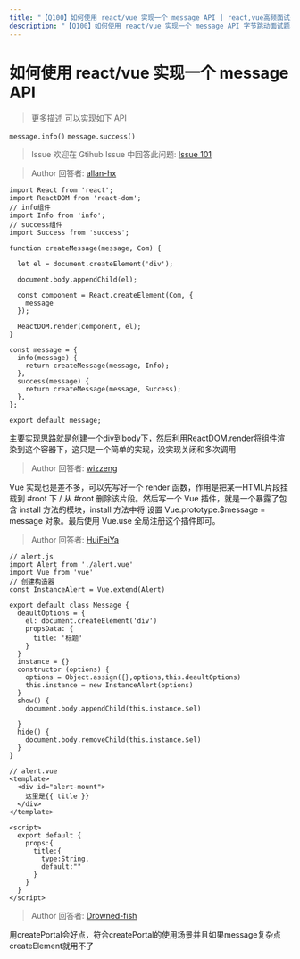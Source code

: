 ```yaml
---
title: "【Q100】如何使用 react/vue 实现一个 message API | react,vue高频面试题"
description: "【Q100】如何使用 react/vue 实现一个 message API 字节跳动面试题、阿里腾讯面试题、美团小米面试题。"
---
```


# 如何使用 react/vue 实现一个 message API

> 更多描述
> 可以实现如下 API

`message.info()`
`message.success()`

> Issue
> 欢迎在 Gtihub Issue 中回答此问题: [Issue 101](https://github.com/shfshanyue/Daily-Question/issues/101)

> Author
> 回答者: [allan-hx](https://github.com/allan-hx)

```
import React from 'react';
import ReactDOM from 'react-dom';
// info组件
import Info from 'info';
// success组件
import Success from 'success';

function createMessage(message, Com) {

  let el = document.createElement('div');

  document.body.appendChild(el);

  const component = React.createElement(Com, {
    message
  });

  ReactDOM.render(component, el);
}

const message = {
  info(message) {
    return createMessage(message, Info);
  },
  success(message) {
    return createMessage(message, Success);
  },
};

export default message;
```

主要实现思路就是创建一个div到body下，然后利用ReactDOM.render将组件渲染到这个容器下，这只是一个简单的实现，没实现关闭和多次调用

> Author
> 回答者: [wizzeng](https://github.com/wizzeng)

Vue 实现也是差不多，可以先写好一个 render 函数，作用是把某一HTML片段挂载到 #root 下 / 从 #root 删除该片段。然后写一个 Vue 插件，就是一个暴露了包含 install 方法的模块，install 方法中将 设置 Vue.prototype.$message = message 对象。最后使用 Vue.use 全局注册这个插件即可。

> Author
> 回答者: [HuiFeiYa](https://github.com/HuiFeiYa)

```
// alert.js
import Alert from './alert.vue'
import Vue from 'vue'
// 创建构造器
const InstanceAlert = Vue.extend(Alert)

export default class Message {
  deaultOptions = {
    el: document.createElement('div')
    propsData: {
      title: '标题'
    }
  }
  instance = {}
  constructor (options) {
    options = Object.assign({},options,this.deaultOptions)
    this.instance = new InstanceAlert(options)
  }
  show() {
    document.body.appendChild(this.instance.$el)

  }
  hide() {
    document.body.removeChild(this.instance.$el)
  }
}
```

```
// alert.vue
<template>
  <div id="alert-mount">
    这里是{{ title }}
  </div>
</template>

<script>
  export default {
    props:{
      title:{
        type:String,
        default:""
      }
    }
  }
</script>
```

> Author
> 回答者: [Drowned-fish](https://github.com/Drowned-fish)

用createPortal会好点，符合createPortal的使用场景并且如果message复杂点createElement就用不了
